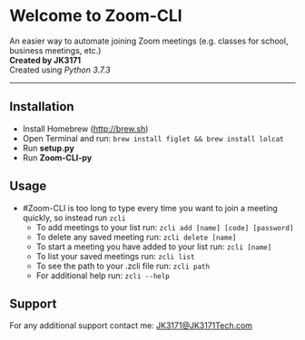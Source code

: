 # Welcome to Zoom-CLI  
An easier way to automate joining Zoom meetings (e.g. classes for school, business meetings, etc.)  
**Created by JK3171**  
Created using _Python 3.7.3_  
- - - -
## Installation
* Install Homebrew (http://brew.sh)
* Open Terminal and run:
`brew install figlet && brew install lolcat`
* Run **setup.py**
* Run **Zoom-CLI-py**

## Usage
* #Zoom-CLI is too long to type every time you want to join a meeting quickly, so instead run `zcli`
	* To add meetings to your list run:
	 `zcli add [name] [code] [password]`
	* To delete any saved meeting run:
	 `zcli delete [name]`
	* To start a meeting you have added to your list run:
	 `zcli [name]`
	* To list your saved meetings run:
	 `zcli list`
	* To see the path to your .zcli file run:
	 `zcli path`
	* For additional help run:
	 `zcli --help`
## Support
For any additional support contact me:
JK3171@JK3171Tech.com
